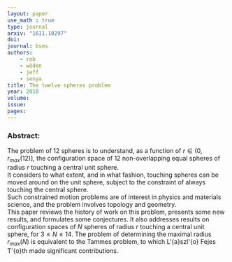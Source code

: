 ```yaml
---
layout: paper
use_math : true
type: journal
arxiv: "1611.10297"
doi: 
journal: bsms
authors:
    - rob
    - wöden
    - jeff
    - senya
title: The twelve spheres problem
year: 2018
volume: 
issue: 
pages: 
---
```

### Abstract:
 
The problem of $12$ spheres is to understand, as a function of $r \in (0,r_{max}(12)]$, 
the configuration space of $12$ non-overlapping equal spheres of radius $r$ touching a central unit sphere.  
It considers to what extent, and in what fashion, touching spheres can be moved around on the unit sphere, subject to the constraint of always touching the central sphere.  
Such constrained motion problems are of interest in physics and materials science, and the problem involves topology and geometry.  
This paper reviews the history of work on this problem, presents some new results, and formulates some conjectures. 
It also addresses results on configuration spaces of $N$ spheres of radius $r$ touching a central unit sphere, for $3 \le N\le 14$. 
The problem of determining the maximal radius  $r_{max}(N)$ is equivalent to  the Tammes problem, to which L\'{a}szl\'{o} Fejes T\'{o}th made significant contributions.